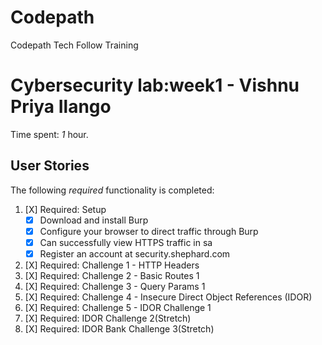 # Codepath
Codepath Tech Follow Training
# Cybersecurity lab:week1 - Vishnu Priya Ilango

Time spent: *1* hour.


## User Stories

The following *required* functionality is completed:

1. [X]  Required: Setup 
    -  [X]  Download and install Burp
    -  [X]  Configure your browser to direct traffic through Burp
    -  [X]  Can successfully view HTTPS traffic in sa
    -  [X]  Register an account at security.shephard.com
  
1. [X]  Required: Challenge 1 - HTTP Headers
2. [X]  Required: Challenge 2 - Basic Routes 1
3. [X]  Required: Challenge 3 - Query Params 1
4. [X]  Required: Challenge 4 - Insecure Direct Object References (IDOR)
5. [X]  Required: Challenge 5 - IDOR Challenge 1 
6. [X]  Required: IDOR Challenge 2(Stretch) 
7. [X]  Required: IDOR Bank Challenge 3(Stretch)
